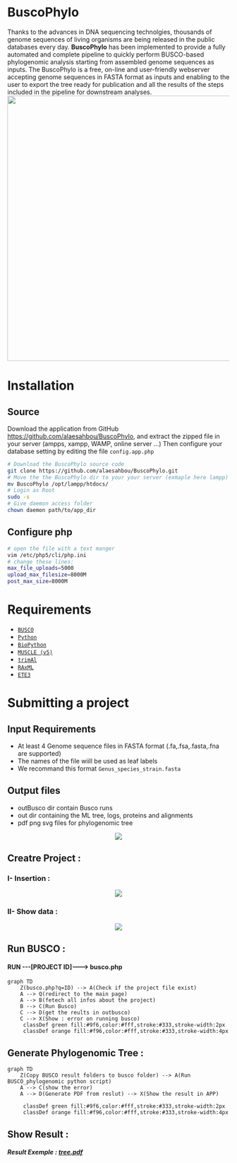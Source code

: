 # BuscoPhylo
Thanks to the advances in DNA sequencing technolgies, thousands of genome sequences of living organisms are being released in the public databases every day.  **BuscoPhylo** has been implemented to provide a fully automated and complete pipeline to quickly perform BUSCO-based phylogenomic analysis starting from assembled genome sequences as inputs. The BuscoPhylo is a free, on-line and user-friendly webserver accepting genome sequences in FASTA format as inputs and enabling to the user to export the tree ready for publication and all the results of the steps included in the pipeline for downstream analyses.
 <br>
<img src="https://user-images.githubusercontent.com/22656460/182361469-27351a30-7a7d-441e-9824-967b1078b161.png" align="center" width="600">

# Installation
## Source
Download the application from GitHub https://github.com/alaesahbou/BuscoPhylo, and extract the zipped file in your server (ampps, xampp, WAMP, online server …)
Then configure your database setting by editing the file <code>config.app.php</code>
````bash
# Download the BuscoPhylo source code 
git clone https://github.com/alaesahbou/BuscoPhylo.git
# Move the the BuscoPhylo dir to your your server (exmaple here lampp)
mv BuscoPhylo /opt/lampp/htdocs/
# Login as Root
sudo -s
# Give daemon access folder
chown daemon path/to/app_dir
````

## Configure php
````bash
# open the file with a text manger
vim /etc/php5/cli/php.ini
# change these lines:
max_file_uploads=5000
upload_max_filesize=8000M
post_max_size=8000M
````

# Requirements
<ul>
  <li><code><a href="https://busco.ezlab.org/busco_userguide.html">BUSCO</a></code></li>
  <li><code><a href="https://www.python.org/">Python</a></code></li>
  <li><code><a href="https://biopython.org/">BioPython</a></code></li>
  <li><code><a href="https://www.drive5.com/muscle/">MUSCLE (v5)</a></code></li>
  <li><code><a href="http://trimal.cgenomics.org/">trimAl</a></code></li>
  <li><code><a href="http://https://raxml-ng.vital-it.ch/#/" >RAxML</a></code></li>
  <li><code><a href="http://etetoolkit.org/download/">ETE3</a></code></li>
</ul>

# Submitting a project
## Input Requirements
- At least 4 Genome sequence files in FASTA format (.fa,.fsa,.fasta,.fna are supported)
- The names of the file wiill be used as leaf labels 
- We recommand this format <code>Genus_species_strain.fasta</code> 

## Output files
- outBusco dir contain Busco runs
- out dir containing the ML tree, logs, proteins and alignments
- pdf png svg files for phylogenomic tree

<center><img src="https://user-images.githubusercontent.com/60272832/183297717-6a390f18-ac0a-438d-ad00-38cad7232024.png"></center>
<h2>Creatre Project :</h2>
<h3>I- Insertion :</h3>

<center><img src="https://user-images.githubusercontent.com/60272832/183297851-9c4afdb6-7e73-4a54-b31a-2e24aedbbb88.png"></center>
<h3>II- Show data :</h3>
<center><img src="https://user-images.githubusercontent.com/60272832/183297795-80c89a47-7fcd-4565-92c2-59769df06142.png"></center>
<h2>Run BUSCO :</h2>
<h4>RUN ---[PROJECT ID]---> busco.php</h4>

```mermaid
graph TD
    Z(busco.php?q=ID) --> A(Check if the project file exist)
    A --> Q(redirect to the main page)
    A --> B(fetech all infos about the project)
    B --> C(Run Busco)
    C --> D(get the reults in outbusco)
    C --> X(Show : error on running busco)
     classDef green fill:#9f6,color:#fff,stroke:#333,stroke-width:2px
     classDef orange fill:#f96,color:#fff,stroke:#333,stroke-width:4px
```
<h2>Generate Phylogenomic Tree :</h2>

```mermaid
graph TD
    Z(Copy BUSCO result folders to busco folder) --> A(Run BUSCO_phylogenomic python script)
    A --> C(show the error)
    A --> D(Generate PDF from reslut) --> X(Show the result in APP)
    
     classDef green fill:#9f6,color:#fff,stroke:#333,stroke-width:2px
     classDef orange fill:#f96,color:#fff,stroke:#333,stroke-width:4px
```
<h2>Show Result :</h2>

<h5>Result Exemple : <a href="https://github.com/alaesahbou/BuscoPhylo/files/9277029/tree_8.pdf" target="_blank">tree.pdf</a></h5>
